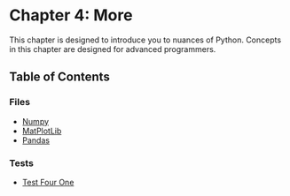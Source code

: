 # Chapter 4: More 

This chapter is designed to introduce you to nuances of Python. Concepts in this chapter are designed for 
advanced programmers.

## Table of Contents

### Files

- [Numpy](./Files/Numpy.py)
- [MatPlotLib](./Files/MatPlotLib.py)
- [Pandas](./Files/Pandas.py)

### Tests

- [Test Four One](./Tests/TestFourOne.py)
